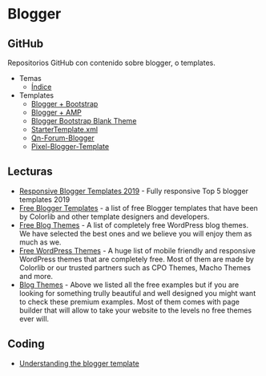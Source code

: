 # Blogger

## GitHub

Repositorios GitHub con contenido sobre blogger, o templates.

- Temas
  - [Índice](https://github.com/search?q=blogger&type=Topics)
- Templates
  - [Blogger + Bootstrap](https://github.com/SidVal/blogger-bootstrap)
  - [Blogger + AMP](https://github.com/noel-aidesign/create-own-theme)
  - [Blogger Bootstrap Blank Theme](https://github.com/AlFatihs/BloggerBootstrapBlankTheme)
  - [StarterTemplate.xml](https://github.com/fassetar/blogger-docs/blob/gh-pages/StarterTemplate.xml)
  - [Qn-Forum-Blogger](https://github.com/mhdfasilwyd/Qn-Forum-Blogger)
  - [Pixel-Blogger-Template](https://github.com/mhdfasilwyd/Pixel-Blogger-Template)
  
## Lecturas

- [Responsive Blogger Templates 2019](https://www.pcweek.in/2018/10/responsive-blogger-templates.html) - Fully responsive Top 5 blogger templates 2019
- [Free Blogger Templates](https://colorlib.com/wp/free-blogger-templates/) - a list of free Blogger templates that have been by Colorlib and other template designers and developers.
- [Free Blog Themes](https://colorlib.com/wp/free-wordpress-blog-themes/) - A list of completely free WordPress blog themes. We have selected the best ones and we believe you will enjoy them as much as we.
- [Free WordPress Themes](https://colorlib.com/wp/free-wordpress-themes/) - A huge list of mobile friendly and responsive WordPress themes that are completely free. Most of them are made by Colorlib or our trusted partners such as CPO Themes, Macho Themes and more.
- [Blog Themes](https://colorlib.com/wp/best-personal-blog-wordpress-themes/) - Above we listed all the free examples but if you are looking for something trully beautiful and well designed you might want to check these premium examples. Most of them comes with page builder that will allow to take your website to the levels no free themes ever will.

## Coding

- [Understanding the blogger template](http://thoughtsomething.blogspot.com/2009/01/understanding-blogger-template-1.html)
